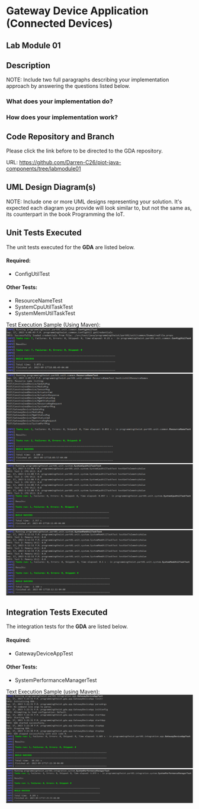 # Gateway Device Application (Connected Devices)

## Lab Module 01

## Description
NOTE: Include two full paragraphs describing your implementation approach by answering the questions listed below.

### What does your implementation do?


### How does your implementation work?

## Code Repository and Branch
Please click the link before to be directed to the GDA repository.

URL: https://github.com/Darren-C26/piot-java-components/tree/labmodule01

## UML Design Diagram(s)
NOTE: Include one or more UML designs representing your solution. It's expected each diagram you provide will look similar to, but not the same as, its counterpart in the book Programming the IoT.

## Unit Tests Executed
The unit tests executed for the <b>GDA</b> are listed below.
#### Required:
 - ConfigUtilTest

#### Other Tests:
 - ResourceNameTest
 - SystemCpuUtilTaskTest
 - SystemMemUtilTaskTest

Test Execution Sample (Using Maven):
![ConfigUtilTest](image-2.png)
![ResourceNameTest](image-3.png)
![SystemCpuUtilTaskTest](image-4.png)
![SystemMemUtilTaskTest](image-5.png)

## Integration Tests Executed
The integration tests for the <b>GDA</b> are listed below.

#### Required:
 - GatewayDeviceAppTest

#### Other Tests:
 - SystemPerformanceManagerTest

Text Execution Sample (using Maven):
![GatewayDeviceAppTest](image.png)
![SystemPerformanceManagerTest](image-1.png)
